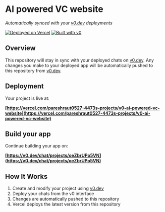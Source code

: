 # AI powered VC website

*Automatically synced with your [v0.dev](https://v0.dev) deployments*

[![Deployed on Vercel](https://img.shields.io/badge/Deployed%20on-Vercel-black?style=for-the-badge&logo=vercel)](https://vercel.com/pareshraut0527-4473s-projects/v0-ai-powered-vc-website)
[![Built with v0](https://img.shields.io/badge/Built%20with-v0.dev-black?style=for-the-badge)](https://v0.dev/chat/projects/oeZbrUPo5VN)

## Overview

This repository will stay in sync with your deployed chats on [v0.dev](https://v0.dev).
Any changes you make to your deployed app will be automatically pushed to this repository from [v0.dev](https://v0.dev).

## Deployment

Your project is live at:

**[https://vercel.com/pareshraut0527-4473s-projects/v0-ai-powered-vc-website](https://vercel.com/pareshraut0527-4473s-projects/v0-ai-powered-vc-website)**

## Build your app

Continue building your app on:

**[https://v0.dev/chat/projects/oeZbrUPo5VN](https://v0.dev/chat/projects/oeZbrUPo5VN)**

## How It Works

1. Create and modify your project using [v0.dev](https://v0.dev)
2. Deploy your chats from the v0 interface
3. Changes are automatically pushed to this repository
4. Vercel deploys the latest version from this repository
